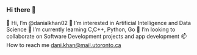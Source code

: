 ### Hi there 👋

👋 Hi, I’m @danialkhan02
👀 I’m interested in Artificial Intelligence and Data Science
🌱 I’m currently learning C,C++, Python, Go
💞️ I’m looking to collaborate on Software Development projects and app development
📫 How to reach me dani.khan@mail.utoronto.ca

<!--
**danialkhan02/danialkhan02** is a ✨ _special_ ✨ repository because its `README.md` (this file) appears on your GitHub profile.
